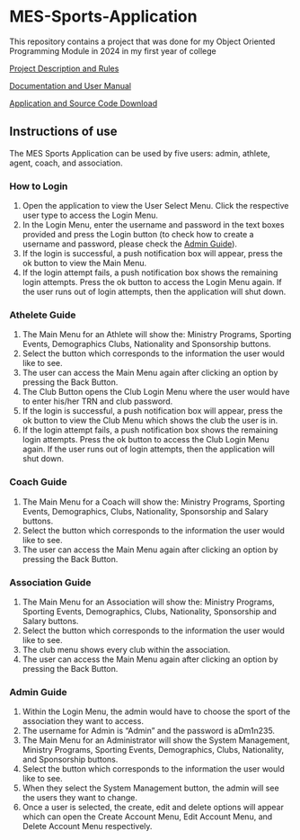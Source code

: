 # MES-Sports-Application
This repository contains a project that was done for my Object Oriented Programming Module in 2024 in my first year of college

[Project Description and Rules](https://github.com/MacaroniJam/MES-Sports-Application/blob/main/OOP%20Group%20Project%20SEM2-AY2023-24%20Description.pdf)

[Documentation and User Manual](https://github.com/MacaroniJam/MES-Sports-Application/blob/main/Documentation%20and%20User%20Manual.pdf)

[Application and Source Code Download](https://github.com/MacaroniJam/MES-Sports-Application/releases/tag/v1.0.0) 

## Instructions of use
The MES Sports Application can be used by five users: admin, athlete, agent, coach, and association.

### How to Login
  1. Open the application to view the User Select Menu. Click the respective user type to access the Login Menu.
  2. In the Login Menu, enter the username and password in the text boxes provided and press the Login button (to check how to create a username and password, please check the [Admin Guide](#admin-guide)).
  3. If the login is successful, a push notification box will appear, press the ok button to view the Main Menu.
  4. If the login attempt fails, a push notification box shows the remaining login attempts. Press the ok button to access the Login Menu again. If the user runs out of login attempts, then the application will shut down.

### Athelete Guide
  1. The Main Menu for an Athlete will show the: Ministry Programs, Sporting Events, Demographics Clubs, Nationality and Sponsorship buttons.
  2. Select the button which corresponds to the information the user would like to see.
  3. The user can access the Main Menu again after clicking an option by pressing the Back Button.
  4. The Club Button opens the Club Login Menu where the user would have to enter his/her TRN and club password.
  5. If the login is successful, a push notification box will appear, press the ok button to view the Club Menu which shows the club the user is in.
  6. If the login attempt fails, a push notification box shows the remaining login attempts. Press the ok button to access the Club Login Menu again. If the user runs out of login attempts, then the application will shut down.

### Coach Guide
  1. The Main Menu for a Coach will show the: Ministry Programs, Sporting Events, Demographics, Clubs, Nationality, Sponsorship and Salary buttons.
  2. Select the button which corresponds to the information the user would like to see.
  3. The user can access the Main Menu again after clicking an option by pressing the Back Button.

### Association Guide
  1. The Main Menu for an Association will show the: Ministry Programs, Sporting Events, Demographics, Clubs, Nationality, Sponsorship and Salary buttons.
  2. Select the button which corresponds to the information the user would like to see.
  3. The club menu shows every club within the association.
  4. The user can access the Main Menu again after clicking an option by pressing the Back Button.

### Admin Guide
  1. Within the Login Menu, the admin would have to choose the sport of the association they want to access.
  2. The username for Admin is “Admin” and the password is aDm1n235.
  3. The Main Menu for an Administrator will show the System Management, Ministry Programs, Sporting Events, Demographics, Clubs, Nationality, and Sponsorship buttons.
  4. Select the button which corresponds to the information the user would like to see.
  5. When they select the System Management button, the admin will see the users they want to change.
  6. Once a user is selected, the create, edit and delete options will appear which can open the Create Account Menu, Edit Account Menu, and Delete Account Menu respectively.




